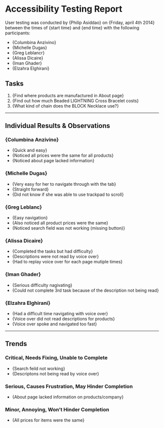 # Accessibility Testing Report

User testing was conducted by {Philip Asiddao} on {Friday, april 4th 2014} between the times of {start time} and {end time} with the following participants:

- {Columbina Anzivino}
- {Michelle Dugas}
- {Greg Leblancr}
- {Alissa Dicaire}
- {Iman Ghader}
- {Elzahra Elghirani}

## Tasks

1. {Find where products are manufactured in About page}
2. {Find out how much Beaded LIGHTNING Cross Bracelet costs}
3. {What kind of chain does the BLOCK Necklace use?}

---

## Individual Results & Observations

### {Columbina Anzivino}

- {Quick and easy}
- {Noticed all prices were the same for all products}
- {Noticed about page lacked information}

### {Michelle Dugas}

- {Very easy for her to navigate through with the tab}
- {Straight forward}
- {Did not know if she was able to use trackpad to scroll}

### {Greg Leblanc}

- {Easy navigation}
- {Also noticed all product prices were the same}
- {Noticed search field was not working (missing button)}

### {Alissa Dicaire}

- {Completed the tasks but had difficulty}
- {Descriptions were not read by voice over}
- {Had to replay voice over for each page mutiple times}

### {Iman Ghader}

- {Serious difficulty nagivating}
- {Could not complete 3rd task because of the description not being read}

### {Elzahra Elghirani}

- {Had a difficult time navigating with voice over}
- {Voice over did not read descriptions for products}
- {Voice over spoke and navigated too fast}

---

## Trends

### Critical, Needs Fixing, Unable to Complete

- {Search feild not working}
- {Descriptons not being read by voice over}

### Serious, Causes Frustration, May Hinder Completion

- {About page lacked information on products/company}

### Minor, Annoying, Won’t Hinder Completion

- {All prices for items were the same}